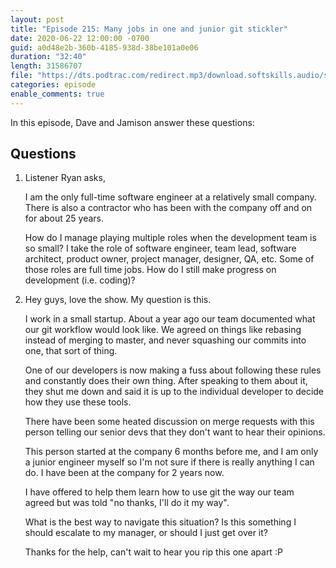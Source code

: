 ```yaml
---
layout: post
title: "Episode 215: Many jobs in one and junior git stickler"
date: 2020-06-22 12:00:00 -0700
guid: a0d48e2b-360b-4185-938d-38be101a0e06
duration: "32:40"
length: 31586707
file: "https://dts.podtrac.com/redirect.mp3/download.softskills.audio/sse-215.mp3"
categories: episode
enable_comments: true
---
```


In this episode, Dave and Jamison answer these questions:

## Questions

1. Listener Ryan asks,
   
   I am the only full-time software engineer at a relatively small company.  There is also a contractor who has been with the company off and on for about 25 years.
   
   How do I manage playing multiple roles when the development team is so small? I take the role of software engineer, team lead, software architect, product owner, project manager, designer, QA, etc. Some of those roles are full time jobs. How do I still make progress on development (i.e. coding)?


2. Hey guys, love the show. My question is this.
   
   I work in a small startup. About a year ago our team documented what our git workflow would look like. We agreed on things like rebasing instead of merging to master, and never squashing our commits into one, that sort of thing.
   
   One of our developers is now making a fuss about following these rules and constantly does their own thing. After speaking to them about it, they shut me down and said it is up to the individual developer to decide how they use these tools.
   
   There have been some heated discussion on merge requests with this person telling our senior devs that they don't want to hear their opinions.
   
   This person started at the company 6 months before me, and I am only a junior engineer myself so I'm not sure if there is really anything I can do. I have been at the company for 2 years now.
   
   I have offered to help them learn how to use git the way our team agreed but was told "no thanks, I'll do it my way".
   
   What is the best way to navigate this situation? Is this something I should escalate to my manager, or should I just get over it?
   
   Thanks for the help, can't wait to hear you rip this one apart :P
